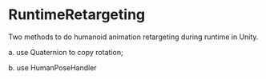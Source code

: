 # RuntimeRetargeting


Two methods to do humanoid animation retargeting during runtime in Unity.


a. use Quaternion to copy rotation;


b. use HumanPoseHandler
